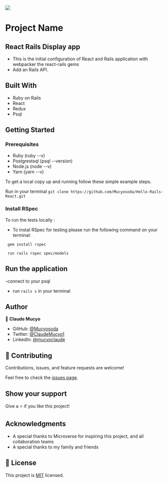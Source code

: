 ![](https://img.shields.io/badge/Microverse-blueviolet)

# Project Name
## React Rails Display app
- This is the initial configuration of React and Rails application with webpacker the react-rails gems
- Add an Rails API.

## Built With
* Ruby on Rails
* React
* Redux
* Psql


## Getting Started

### Prerequisites

* Ruby (ruby --v)
* Postgrestsql (psql --version)
* Node.js (node --v)
* Yarn (yarn --v)

To get a local copy up and running follow these simple example steps.

Run in your terminal `git clone https://github.com/Mucyosoda/Hello-Rails-React.git`

### Install RSpec

To run the tests locally :

* To instal RSpec for testing please run the following command on your terminal:

 ` gem install rspec`

 ` run rails rspec spec/models`


## Run the application
-connect to your psql
-  run `rails s` in your terminal

## Author

👤 **Claude Mucyo**
* GitHub: [@Mucyosoda](https://github.com/Mucyosoda)
* Twitter: [@ClaudeMucyo1](https://twitter.com/ClaudeMucyo1)
* LinkedIn: [@mucyoclaude](linkedin.com/in/mucyoclaude)

## 🤝 Contributing

Contributions, issues, and feature requests are welcome!

Feel free to check the [issues page](../../issues).

## Show your support

Give a ⭐️ if you like this project!

## Acknowledgments

- A special thanks to Microverse for inspiring this project, and all collaboration teams
- A special thanks to my family and friends


## 📝 License

This project is [MIT](./MIT.md) licensed.